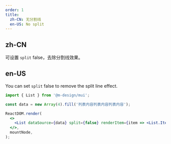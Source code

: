 ```yaml
---
order: 1
title:
  zh-CN: 无分割线
  en-US: No split
---
```


## zh-CN

可设置 `split` false，去除分割线效果。

## en-US

You can set `split` false to remove the split line effect.

```jsx
import { List } from '@m-design/mui';

const data = new Array(4).fill('列表内容列表内容列表内容');

ReactDOM.render(
  <>
    <List dataSource={data} split={false} renderItem={item => <List.Item>{item}</List.Item>} />
  </>,
  mountNode,
);
```
